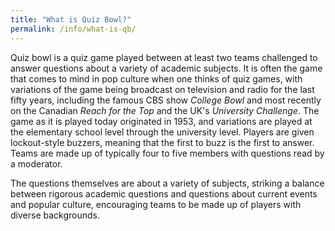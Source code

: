 ```yaml
---
title: "What is Quiz Bowl?"
permalink: /info/what-is-qb/
---
```


Quiz bowl is a quiz game played between at least two teams challenged to answer
questions about a variety of academic subjects. It is often the game that comes
to mind in pop culture when one thinks of quiz games, with variations of the
game being broadcast on television and radio for the last fifty years, including
the famous CBS show *College Bowl* and most recently on the Canadian *Reach for
the Top* and the UK's *University Challenge*. The game as it is played today
originated in 1953, and variations are played at the elementary school level
through the university level. Players are given lockout-style buzzers, meaning
that the first to buzz is the first to answer. Teams are made up of typically
four to five members with questions read by a moderator.

The questions themselves are about a variety of subjects, striking a balance
between rigorous academic questions and questions about current events and
popular culture, encouraging teams to be made up of players with diverse
backgrounds.
